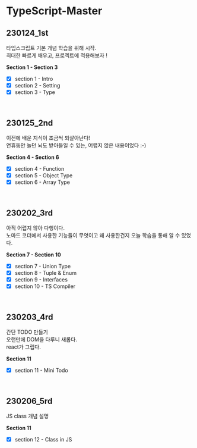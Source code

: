 # TypeScript-Master

## 230124_1st

타입스크립트 기본 개념 학습을 위해 시작.  
최대한 빠르게 배우고, 프로젝트에 적용해보자 !

**Section 1 - Section 3**
- [x] section 1 - Intro
- [x] section 2 - Setting
- [x] section 3 - Type

<br/>

## 230125_2nd

이전에 배운 지식이 조금씩 되살아난다!  
연휴동안 놀던 뇌도 받아들일 수 있는, 어렵지 않은 내용이었다 :-)  

**Section 4 - Section 6**
- [x] section 4 - Function
- [x] section 5 - Object Type
- [x] section 6 - Array Type

<br/>

## 230202_3rd

아직 어렵지 않아 다행이다.  
노마드 코더에서 사용한 기능들이 무엇이고 왜 사용한건지 오늘 학습을 통해 알 수 있었다.  

**Section 7 - Section 10**
- [x] section 7 - Union Type
- [x] section 8 - Tuple & Enum
- [x] section 9 - Interfaces
- [x] section 10 - TS Compiler

<br/>

## 230203_4rd

간단 TODO 만들기  
오랜만에 DOM을 다루니 새롭다.  
react가 그립다.  

**Section 11**
- [x] section 11 - Mini Todo

<br/>

## 230206_5rd

JS class 개념 설명

**Section 11**
- [x] section 12 - Class in JS

<br/>